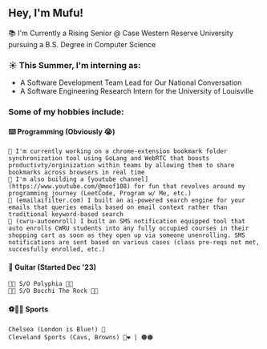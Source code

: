## Hey, I'm Mufu!

📚 I'm Currently a Rising Senior @ Case Western Reserve University pursuing a B.S. Degree in Computer Science

### ☀️ This Summer, I'm interning as:
- A Software Development Team Lead for Our National Conversation
- A Software Engineering Research Intern for the University of Louisville

### Some of my hobbies include:

#### ⌨️ Programming (Obviously 😭)
    🌱 I'm currently working on a chrome-extension bookmark folder synchronization tool using GoLang and WebRTC that boosts productivty/orginization within teams by allowing them to share bookmarks across browsers in real time
    🌱 I'm also building a [youtube channel](https://www.youtube.com/@moof108) for fun that revolves around my programming journey (LeetCode, Program w/ Me, etc.)
    🧱 (emailaifilter.com) I built an ai-powered search engine for your emails that queries emails based on email context rather than traditional keyword-based search
    🧱 (cwru-autoenroll) I built an SMS notification equipped tool that auto enrolls CWRU students into any fully occupied courses in their shopping cart as soon as they open up via someone unenrolling. SMS notifications are sent based on various cases (class pre-reqs not met, succesfully enrolled, etc.)

#### 🎸 Guitar (Started Dec '23)
    🤘🏾 S/O Polyphia 🤘🏾
    🤘🏾 S/O Bocchi The Rock 🤘🏾

#### ⚽️🏀🏈 Sports
    Chelsea (London is Blue!) 🔹
    Cleveland Sports (Cavs, Browns) 💛❤️ | 🟤🟠

  
  


  
